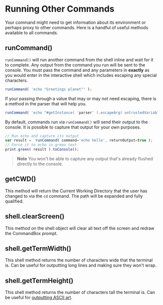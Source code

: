 # Running Other Commands

Your command might need to get information about its environment or perhaps proxy to other commands.  Here is a handful of useful methods available to all commands.

## runCommand()

`runCommand()` will run another command from the shell inline and wait for it to complete.  Any output from the command you run will be sent to the console.  You must pass the command and any parameters in **exactly** as you would enter in the interactive shell which includes escaping any special characters.

```javascript
runCommand( 'echo "Greetings planet"' );
```

If your passing through a value that may or may not need escaping, there is a method in the parser that will help you.

```javascript
runCommand( 'echo "#getInstance( 'parser' ).escapeArg( untrustedVariable )#"' );
```

By default, commands run via `runCommand()` will send their output to the console.  It is possible to capture that output for your own purposes.

```javascript
// Run echo and capture its output
var result =  runCommand( command='echo hello', returnOutput=true );
// Force it to echo in green text
print.green( result ).toConsole();
```

> **Note** You won't be able to capture any output that's already flushed directly to the console.

## getCWD()

This method will return the Current Working Directory that the user has changed to via the `cd` command.  The path will be expanded and fully qualified.  

## shell.clearScreen()

This method on the shell object will clear all text off the screen and redraw the CommandBox prompt. 


## shell.getTermWidth()

This shell method returns the number of characters wide that the terminal is.  Can be useful for outputting long lines and making sure they won't wrap.  


## shell.getTermHeight()

This shell method returns the number of characters tall the terminal is.  Can be useful for [outputting ASCII art](https://github.com/bdw429s/CommandBox-Image-To-ASCII).

